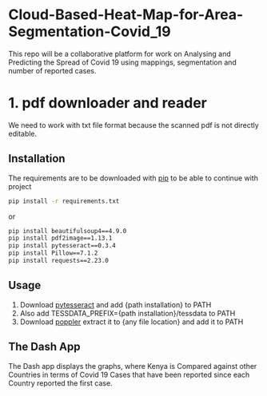 # Cloud-Based-Heat-Map-for-Area-Segmentation-Covid_19
This repo will be a collaborative platform for work on Analysing and Predicting the Spread of Covid 19 using mappings, segmentation and number of reported cases.

# 1. pdf downloader and reader


We need to work with txt file format because the scanned pdf is not directly editable.

## Installation

The requirements are to be downloaded with [pip](https://pip.pypa.io/en/stable/) to be able to continue with project

```bash
pip install -r requirements.txt
```
or 

```bash
pip install beautifulsoup4==4.9.0
pip install pdf2image==1.13.1
pip install pytesseract==0.3.4
pip install Pillow==7.1.2
pip install requests==2.23.0
```

## Usage

1. Download [pytesseract](https://sourceforge.net/projects/tesseract-ocr/) and add {path installation} to PATH
2. Also add TESSDATA_PREFIX={path installation}/tessdata to PATH
3. Download [poppler](http://blog.alivate.com.au/poppler-windows/) extract it to {any file location} and add it to PATH



## The Dash App
The Dash app displays the graphs, where Kenya is Compared against other Countries in terms of Covid 19 Cases that have been reported since each Country reported the first case.

